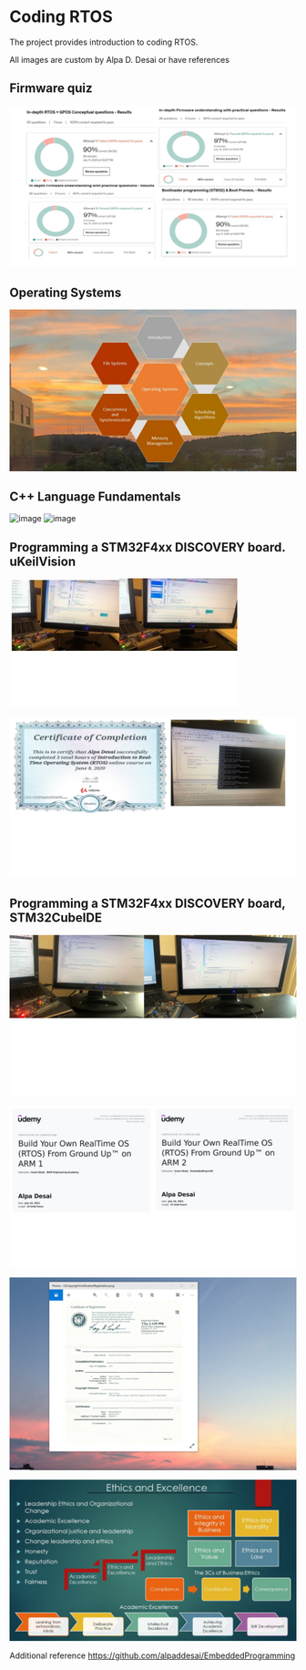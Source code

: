 # Coding RTOS

The project provides introduction to coding RTOS. 

All images are custom by Alpa D. Desai or have references

## Firmware quiz
![image](FirmwareQuiz.jpg)

## Operating Systems
![image](OperatingSystems.JPG)

## C++ Language Fundamentals
![image](CplusplusDVCertificate.jpg)
![image](CertificateCplusplus.png)

## Programming a STM32F4xx DISCOVERY board. uKeilVision
![image](Semaphores.jpg)

![image](IntroRTOS.jpg)

## Programming a STM32F4xx DISCOVERY board, STM32CubeIDE
![image](LEDBlinkyTasks.jpg)

![image](Certification.jpg)

![image](USCopyrightCertificate.png)

![image](Ethics.jpg)

Additional reference https://github.com/alpaddesai/EmbeddedProgramming
